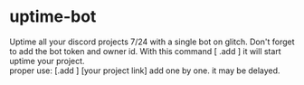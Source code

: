 # uptime-bot
Uptime all your discord  projects 7/24  with a single bot on glitch.
Don't forget to add the bot token and owner id.
With this command [ .add ] it will start uptime your project.   
proper use:  [.add ] [your project link] add one by one.
it may be delayed.
